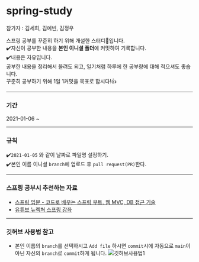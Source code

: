 # spring-study

참가자 : 김세희, 김예빈, 김정우 

스프링 공부를 꾸준히 하기 위해 개설한 스터디💯입니다.  
✔️자신이 공부한 내용을 **본인 이니셜 폴더**에 커밋하여 기록합니다.  
✔️내용은 자유입니다.   
  공부한 내용을 정리해서 올려도 되고, 일기처럼 하루에 한 공부량에 대해 적으셔도 좋습니다.   
  꾸준히 공부하기 위해 1일 1커밋을 목표로 합시다!👍

-----  

### 기간
2021-01-06 ~     

----

### 규칙
✔️`2021-01-05` 와 같이 날짜로 파일명 설정하기.  
✔️본인 이름 이니셜 `branch`에 업로드 후 `pull request(PR)`한다.
  
----

    
### 스프링 공부시 추천하는 자료
- [스프링 입문 - 코드로 배우는 스프링 부트, 웹 MVC, DB 접근 기술](https://www.inflearn.com/course/%EC%8A%A4%ED%94%84%EB%A7%81-%EC%9E%85%EB%AC%B8-%EC%8A%A4%ED%94%84%EB%A7%81%EB%B6%80%ED%8A%B8#)
- [유튜브 뉴렉쳐 스프링 강좌](https://youtube.com/playlist?list=PLq8wAnVUcTFUHYMzoV2RoFoY2HDTKru3T)

----
  
  
### 깃허브 사용법 참고

- 본인 이름의 `branch`를 선택하시고 `Add file` 하시면 `commit`시에 자동으로 `main`이 아닌 자신의 `branch`로 `commit`하게 됩니다.
![깃허브사용법1](https://user-images.githubusercontent.com/64109506/103794181-c3294180-5087-11eb-9b4f-195e19af85a9.png)
